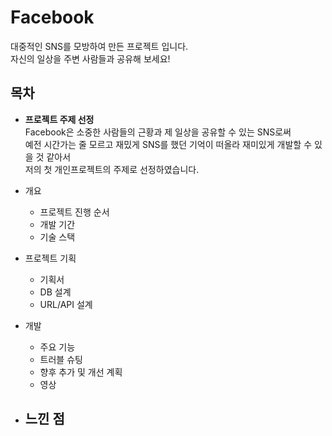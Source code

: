 
# Facebook

대중적인 SNS를 모방하여 만든 프로젝트 입니다.  
자신의 일상을 주변 사람들과 공유해 보세요!

## 목차
- **프로젝트 주제 선정**  
Facebook은 소중한 사람들의 근황과 제 일상을 공유할 수 있는 SNS로써   
예전 시간가는 줄 모르고 재밌게 SNS를 했던 기억이 떠올라 재미있게 개발할 수 있을 것 같아서  
저의 첫 개인프로젝트의 주제로 선정하였습니다.

- 개요
  - 프로젝트 진행 순서
  - 개발 기간
  - 기술 스택

- 프로젝트 기획
  - 기획서
  - DB 설계
  - URL/API 설계

- 개발
  - 주요 기능
  - 트러블 슈팅
  - 향후 추가 및 개선 계획
  - 영상

- 느낀 점
  - 

 
  

